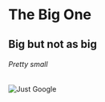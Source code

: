 # The Big One
## Big but not as big
###### Pretty small

![Just Google](https://www.google.com/images/branding/googlelogo/1x/googlelogo_light_color_272x92dp.png)

